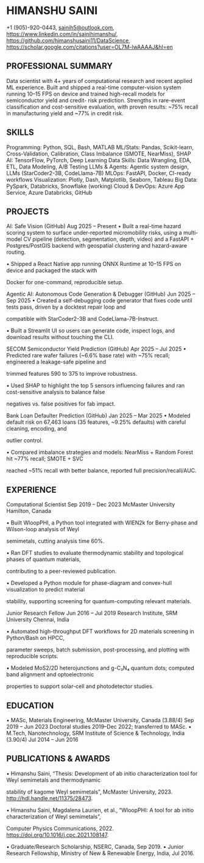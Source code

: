# HIMANSHU SAINI

+1 (905)-920-0443, sainih5@outlook.com, https://www.linkedin.com/in/sainihimanshu/, https://github.com/himanshusaini11/DataScience, https://scholar.google.com/citations?user=OL7M-lwAAAAJ&hl=en

## PROFESSIONAL SUMMARY

Data scientist with 4+ years of computational research and recent applied ML experience. Built and shipped a real-time computer-vision system running 10–15 FPS on device and trained high-recall models for semiconductor yield and credit- risk prediction. Strengths in rare-event classification and cost-sensitive evaluation, with proven results: ~75% recall in manufacturing yield and ~77% in credit risk.

## SKILLS

Programming: Python, SQL, Bash, MATLAB ML/Stats: Pandas, Scikit-learn, Cross-Validation, Calibration, Class Imbalance (SMOTE, NearMiss), SHAP AI: TensorFlow, PyTorch, Deep Learning Data Skills: Data Wrangling, EDA, ETL, Data Modeling, A/B Testing LLMs & Agents: Agentic system design, LLMs (StarCoder2-3B, CodeLlama-7B) MLOps: FastAPI, Docker, CI-ready workflows Visualization: Plotly, Dash, Matplotlib, Seaborn, Tableau Big Data: PySpark, Databricks, Snowflake (working) Cloud & DevOps: Azure App Service, Azure Databricks, GitHub

## PROJECTS

AI: Safe Vision (GitHub) Aug 2025 – Present • Built a real-time hazard scoring system to surface under-reported micromobility risks, using a multi-model CV pipeline (detection, segmentation, depth, video) and a FastAPI + Postgres/PostGIS backend with geospatial clustering and hazard-aware routing.

• Shipped a React Native app running ONNX Runtime at 10–15 FPS on device and packaged the stack with

Docker for one-command, reproducible setup.

Agentic AI: Autonomous Code Generation & Debugger (GitHub) Jun 2025 – Sep 2025 • Created a self-debugging code generator that fixes code until tests pass, driven by a docktest repair loop and

compatible with StarCoder2-3B and CodeLlama-7B-Instruct.

• Built a Streamlit UI so users can generate code, inspect logs, and download results without touching the CLI.

SECOM Semiconductor Yield Prediction (GitHub) Apr 2025 – Jul 2025 • Predicted rare wafer failures (~6.6% base rate) with ~75% recall; engineered a leakage-safe pipeline and

trimmed features 590 to 375 to improve robustness.

• Used SHAP to highlight the top 5 sensors influencing failures and ran cost-sensitive analysis to balance false

negatives vs. false positives for fab impact.

Bank Loan Defaulter Prediction (GitHub) Jan 2025 – Mar 2025 • Modeled default risk on 67,463 loans (35 features, ~9.25% defaults) with careful cleaning, encoding, and

outlier control.

• Compared imbalance strategies and models: NearMiss + Random Forest hit ~77% recall; SMOTE + SVC

reached ~51% recall with better balance, reported full precision/recall/AUC.

## EXPERIENCE

Computational Scientist Sep 2019 – Dec 2023 McMaster University Hamilton, Canada

• Built WloopPHI, a Python tool integrated with WIEN2k for Berry-phase and Wilson-loop analysis of Weyl

semimetals, cutting analysis time 60%.

• Ran DFT studies to evaluate thermodynamic stability and topological phases of quantum materials,

contributing to a peer-reviewed publication.

• Developed a Python module for phase-diagram and convex-hull visualization to predict material

stability, supporting screening for quantum-computing relevant materials.

Junior Research Fellow Jun 2016 – Jul 2019 Research Institute, SRM University Chennai, India

• Automated high-throughput DFT workflows for 2D materials screening in Python/Bash on HPCC,

parameter sweeps, batch submission, post-processing, and plotting with reproducible scripts.

• Modeled MoS2/2D heterojunctions and g-C₃N₄ quantum dots; computed band alignment and optoelectronic

properties to support solar-cell and photodetector studies.

## EDUCATION

• MASc, Materials Engineering, McMaster University, Canada (3.88/4) Sep 2019 – Jun 2023 Doctoral studies 2019–Dec 2022; transferred to MASc. • M.Tech, Nanotechnology, SRM Institute of Science & Technology, India (3.90/4) Jul 2014 – Jun 2016

## PUBLICATIONS & AWARDS

• Himanshu Saini, “Thesis: Development of ab initio characterization tool for Weyl semimetals and thermodynamic

stability of kagome Weyl semimetals”, McMaster University, 2023. http://hdl.handle.net/11375/28473.

• Himanshu Saini, Magdalena Laurien, et al., “WloopPHI: A tool for ab initio characterization of Weyl semimetals”,

Computer Physics Communications, 2022. https://doi.org/10.1016/j.cpc.2021.108147.

• Graduate/Research Scholarship, NSERC, Canada, Sep 2019. • Junior Research Fellowship, Ministry of New & Renewable Energy, India, Jul 2016.
